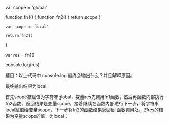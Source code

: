 var scope = 'global'

function fn1() {
    function fn2() {
        return scope
    }

    var scope = 'local'

    return fn2()
}

var res = fn1()

console.log(res)

题目：以上代码中 console.log 最终会输出什么？并且解释原因。

最终输出结果为local

首先scope被赋值为字符串global，变量res先调用fn1函数，然后再函数内部执行fn2函数，返回结果是变量scope，接着继续在函数内部进行下一步，将字符串local赋值给变量scope，下一步将fn2的函数结果返回到
函数调用处，即res的结果为变量scope的值，为local；